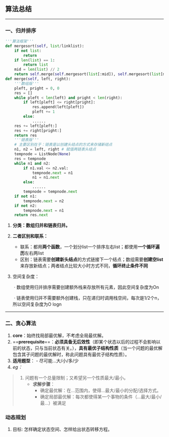 ## 算法总结

---

### 一、归并排序

```python
'''算法框架'''
def mergesort(self, list/linklist):
    if not list:
        return
    if len(list) == 1:
        return list
    mid = len(list) // 2
    return self.merge(self.mergesort(list[:mid]), self.mergesort(list[mid:]))
def merge(self, left, right):
    '''数组版'''
    pleft, pright = 0, 0
    res = []
    while pleft < len(left) and pright < len(right):
        if left[pleft] <= right[pright]:
            res.append(left[pleft])
            pleft += 1
        else:
            ......
    res += left[pleft:]
    res += right[pright:]
    return res
    '''链表版'''
    # 主要区别在于：链表是以创建头结点的方式来存储新结点
    n1, n2 = left, right # 赋值两链表头结点
    tempnode = ListNode(None)
    res = tempnode
    while n1 and n2:
        if n1.val <= n2.val:
            tempnode.next = n1
            n1 = n1.next
        else:
            ......
        tempnode = tempnode.next
    if not n1:
        tempnode.next = n2
    if not n2:
        tempnode.next = n1
    return res.next
```

1. **分类：数组归并和链表归并。**

2. **二者区别和联系：**
   - 联系：都用**两个函数**，一个划分list一个排序左右list；都使用**一个循环遍历**左右两list
   - 区别：链表需要**创建新头结点**的方式链接下一个结点；数组需要**创建空list**来存放新结点；两者结点比较大小时方式不同，**循环终止条件不同**
   
3. 空间复杂度：

   ​	· 数组使用归并排序需要创建额外栈来存放所有元素，因此空间复杂度为On

   ​	· 链表使用归并不需要额外创建栈，只在递归时调用栈空间，每次是1/2个n，所以空间复杂度为O logn

---

### 二、贪心算法

1. **core**：始终找局部最优解，不考虑全局最优解。
2. ==**prerequisite**==：**必须具备无后效性**（即某个状态以后的过程不会影响以前的状态，只与当前状态有关。），**具有最优子结构性质**（当一个问题的最优解包含其子问题的最优解时，称此问题具有最优子结构性质）。
3. **适用题型**：
   		- 尽可能...大/小/多/少
4. *eg：*

> 1. 问题有一个总量限制；又希望另一个性质最大/最小。
>    - **求解步骤**：
>      - 确定最优解：在...范围内，使得...最大/最小的分配/选择方式。
>      - 确定局部最优解：每次都使得某一个事物的条件（...最大/最小/最...）被满足





### 动态规划

1. 目标: 怎样确定状态空间、怎样给出状态转移方程。